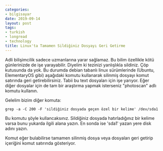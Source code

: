 ```yaml
---
categories:
- bilgisayar
date: 2019-09-14
layout: post
tags:
- turkish
- longread
- technology
title: Linux'ta Tamamen Sildiğiniz Dosyayı Geri Getirme
---
```


Adli bilişimcilik sadece uzmanlarına yarar sağlamaz. Bu bilim özellikle kötü günlerinizde de işe yarayabilir. Diyelim ki tezinizi yanlışlıkla sildiniz. Çöp kutusunda da yok. Bu durumda debian tabanlı linux sürümlerinde (Ubuntu, ElementaryOS gibi) aşağıdaki komutu kullanarak silinmiş dosyayı komut satırında geri getirebilirsiniz. Tabii bu text dosyaları için işe yarıyor. Eğer diğer dosyalar için de tam bir araştırma yapmak isterseniz "photoscan" adlı komutu kullanın.

Gelelim bizim diğer komuta:

```
grep -a -C 200 -F 'sildiğiniz dosyada geçen özel bir kelime' /dev/sda1
```

Bu komutu şöyle kullancaksınız. Sildiğiniz dosyada hatırladığınız bir kelime varsa bunu yukarda ilgili alana yazın. En sonda ise 'sda1' yazan yere disk adını yazın.

Komut eğer bulabilirse tamamen silinmiş dosya veya dosyaları geri getirip içeriğini komut satırında gösteriyor.
